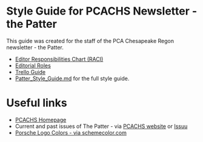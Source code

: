 # Style Guide for PCACHS Newsletter - the Patter

This guide was created for the staff of the PCA Chesapeake Regon newsletter - the Patter.

- [Editor Responsibilities Chart (RACI)](Editor_RACI.md)
- [Editorial Roles](Editorial_Roles.md)
- [Trello Guide](Trello.md)
- [Patter_Style_Guide.md](Patter_Style_Guide.md) for the full style guide.

# Useful links

- [PCACHS Homepage](https://pcachs.org/)
- Current and past issues of The Patter - via [PCACHS website](https://pcachs.org/monthly-news/) or [Issuu](https://issuu.com/pcachs)
- [Porsche Logo Colors - via schemecolor.com](https://www.schemecolor.com/porsche-logo-colors.php)